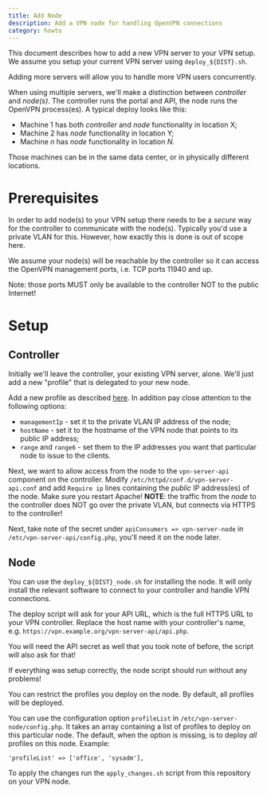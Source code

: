 ```yaml
---
title: Add Node
description: Add a VPN node for handling OpenVPN connections
category: howto
---
```


This document describes how to add a new VPN server to your VPN setup. We 
assume you setup your current VPN server using `deploy_${DIST}.sh`.

Adding more servers will allow you to handle more VPN users concurrently.

When using multiple servers, we'll make a distinction between _controller_ and
_node(s)_. The controller runs the portal and API, the node runs the OpenVPN 
process(es). A typical deploy looks like this:

* Machine 1 has both _controller_ and _node_ functionality in location X;
* Machine 2 has _node_ functionality in location Y;
* Machine _n_ has _node_ functionality in location _N_.

Those machines can be in the same data center, or in physically different 
locations.

# Prerequisites

In order to add node(s) to your VPN setup there needs to be a _secure_ way for
the controller to communicate with the node(s). Typically you'd use a private 
VLAN for this. However, how exactly this is done is out of scope here.

We assume your node(s) will be reachable by the controller so it can access the 
OpenVPN management ports, i.e. TCP ports 11940 and up.

Note: those ports MUST only be available to the controller NOT to the public
Internet!

# Setup

## Controller

Initially we'll leave the controller, your existing VPN server, alone. We'll 
just add a new "profile" that is delegated to your new node.

Add a new profile as described [here](MULTI_PROFILE.md). In addition pay close
attention to the following options:

* `managementIp` - set it to the private VLAN IP address of the node;
* `hostName` - set it to the hostname of the VPN node that points to its 
  public IP address;
* `range` and `range6` - set them to the IP addresses you want that particular 
  node to issue to the clients.

Next, we want to allow access from the node to the `vpn-server-api` component 
on the controller. Modify `/etc/httpd/conf.d/vpn-server-api.conf` and add 
`Require ip` lines containing the _public_ IP address(es) of the node. Make 
sure you restart Apache! **NOTE**: the traffic from the _node_ to the 
controller does NOT go over the private VLAN, but connects via HTTPS to the
controller!

Next, take note of the secret under `apiConsumers => vpn-server-node` in 
`/etc/vpn-server-api/config.php`, you'll need it on the node
later.

## Node

You can use the `deploy_${DIST}_node.sh` for installing the node. It will only
install the relevant software to connect to your controller and handle VPN 
connections.

The deploy script will ask for your API URL, which is the full HTTPS URL to 
your VPN controller. Replace the host name with your controller's name, e.g. 
`https://vpn.example.org/vpn-server-api/api.php`.

You will need the API secret as well that you took note of before, the script
will also ask for that!

If everything was setup correctly, the node script should run without any 
problems!

You can restrict the profiles you deploy on the node. By default, all profiles
will be deployed. 

You can use the configuration option `profileList` in 
`/etc/vpn-server-node/config.php`. It takes an array containing a list of 
profiles to deploy on this particular node. The default, when the option is 
missing, is to deploy _all_ profiles on this node. Example:

    'profileList' => ['office', 'sysadm'],

To apply the changes run the `apply_changes.sh` script from this repository 
on your VPN node.